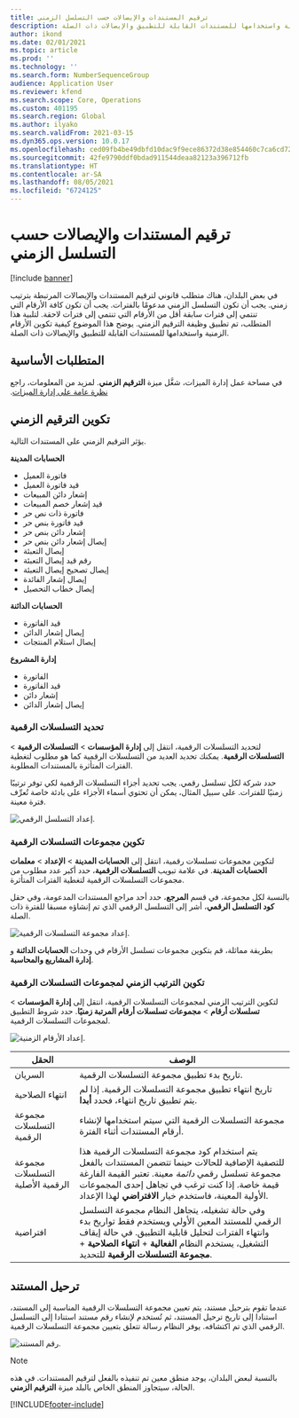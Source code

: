 ```yaml
---
title: ترقيم المستندات والإيصالات حسب التسلسل الزمني
description: يوضح هذا الموضوع كيفية إعداد الأرقام الزمنية واستخدامها للمستندات القابلة للتطبيق والإيصالات ذات الصلة.
author: ikond
ms.date: 02/01/2021
ms.topic: article
ms.prod: ''
ms.technology: ''
ms.search.form: NumberSequenceGroup
audience: Application User
ms.reviewer: kfend
ms.search.scope: Core, Operations
ms.custom: 401195
ms.search.region: Global
ms.author: ilyako
ms.search.validFrom: 2021-03-15
ms.dyn365.ops.version: 10.0.17
ms.openlocfilehash: ced09fb4be49dbfd10dac9f9ece86372d38e854460c7ca6cd72922c64ac7cce4
ms.sourcegitcommit: 42fe9790ddf0bdad911544deaa82123a396712fb
ms.translationtype: HT
ms.contentlocale: ar-SA
ms.lasthandoff: 08/05/2021
ms.locfileid: "6724125"
---
```

# <a name="numbering-documents-and-vouchers-chronologically"></a>ترقيم المستندات والإيصالات حسب التسلسل الزمني

[!include [banner](../includes/banner.md)]


في بعض البلدان، هناك متطلب قانوني لترقيم المستندات والإيصالات المرتبطة بترتيب زمني. يجب أن تكون التسلسل الزمني مدعومًا بالفترات. يجب أن تكون كافة الأرقام التي تنتمي إلى فترات سابقة أقل من الأرقام التي تنتمي إلى فترات لاحقة. لتلبية هذا المتطلب، تم تطبيق وظيفة الترقيم الزمني. يوضح هذا الموضوع كيفية تكوين الأرقام الزمنية واستخدامها للمستندات القابلة للتطبيق والإيصالات ذات الصلة.

## <a name="prerequisites"></a>المتطلبات الأساسية

في مساحة عمل إدارة الميزات، شغَّل ميزة **الترقيم الزمني**. لمزيد من المعلومات، راجع [‏‫نظرة عامة على إدارة الميزات](../../fin-ops-core/fin-ops/get-started/feature-management/feature-management-overview.md).

## <a name="configure-chronological-numbering"></a>تكوين الترقيم الزمني

يؤثر الترقيم الزمني على المستندات التالية.

**الحسابات المدينة**
- فاتورة العميل
- قيد فاتورة العميل
- إشعار دائن المبيعات
- قيد إشعار خصم المبيعات
- فاتورة ذات نص حر
- قيد فاتورة بنص حر
- إشعار دائن بنص حر
- إيصال إشعار دائن بنص حر
- إيصال التعبئة
- رقم قيد إيصال التعبئة
- إيصال تصحيح إيصال التعبئة
- إيصال إشعار الفائدة
- إيصال خطاب التحصيل

**الحسابات الدائنة**
- قيد الفاتورة
- إيصال إشعار الدائن
- إيصال استلام المنتجات

**إدارة المشروع**
- الفاتورة
- قيد الفاتورة
- إشعار دائن
- إيصال إشعار الدائن 

### <a name="define-number-sequences"></a>تحديد التسلسلات الرقمية

لتحديد التسلسلات الرقمية، انتقل إلى **إدارة المؤسسات** > **التسلسلات الرقمية** > **التسلسلات الرقمية**. يمكنك تحديد العديد من التسلسلات الرقمية كما هو مطلوب لتغطية الفترات المتأثرة بالمستندات المطلوبة. 

حدد شركة لكل تسلسل رقمي. يجب تحديد أجزاء التسلسلات الرقمية لكي توفر ترتيبًا زمنيًا للفترات. على سبيل المثال، يمكن أن تحتوي أسماء الأجزاء على بادئة خاصة تُعرِّف فترة معينة.

![إعداد التسلسل الرقمي.](media/chrono-num-sequence.jpg)

### <a name="configure-number-sequence-groups"></a>تكوين مجموعات التسلسلات الرقمية

لتكوين مجموعات تسلسلات رقمية، انتقل إلى **الحسابات المدينة** > **الإعداد** > **معلمات الحسابات المدينة**. في علامة تبويب **التسلسلات الرقمية**، حدد أكبر عدد مطلوب من مجموعات التسلسلات الرقمية لتغطية الفترات المتأثرة. 

بالنسبة لكل مجموعة، في قسم **المرجع**، حدد أحد مراجع المستندات المدعومة، وفي حقل **كود التسلسل الرقمي**، أشر إلى التسلسل الرقمي الذي تم إنشاؤه مسبقا للفترة ذات الصلة.

![إعداد مجموعة التسلسلات الرقمية.](media/chrono-num-sequence-group.jpg)

بطريقة مماثلة، قم بتكوين مجموعات تسلسل الأرقام في وحدات **الحسابات الدائنة** و **إدارة المشاريع والمحاسبة**.

### <a name="configure-number-sequence-groups-chronology"></a>تكوين الترتيب الزمني لمجموعات التسلسلات الرقمية

لتكوين الترتيب الزمني لمجموعات التسلسلات الرقمية، انتقل إلى **إدارة المؤسسات** > **تسلسلات أرقام** > **مجموعات تسلسلات أرقام المرتبة زمنيًا**. حدد شروط التطبيق لمجموعات التسلسلات الرقمية.

![إعداد الأرقام الزمنية.](media/chrono-num-sequence-group-period.jpg)

| الحقل            | الوصف                                                                                                                                                                                                                                                                                                                                                                                   |
|---------------------|------------------------------------------------------------------------------------------------------------------------------------------------------------------------------------------------------------------------------------------------------------------------------------------------------------------------------------------------------------------------------------------------|
| السريان  | تاريخ بدء تطبيق مجموعة التسلسلات الرقمية. |
| انتهاء الصلاحية      | تاريخ انتهاء تطبيق مجموعة التسلسلات الرقمية. إذا لم يتم تطبيق تاريخ انتهاء، فحدد **أبدا**. |
| مجموعة التسلسلات الرقمية | مجموعة التسلسلات الرقمية التي سيتم استخدامها لإنشاء أرقام المستندات أثناء الفترة. |
| مجموعة التسلسلات الرقمية الأصلية | يتم استخدام كود مجموعة التسلسلات الرقمية هذا للتصفية الإضافية للحالات حينما تتضمن المستندات بالفعل مجموعة تسلسل رقمي *دائمة* معينة. تعتبر القيمة الفارغة قيمة خاصة. إذا كنت ترغب في تجاهل إحدى المجموعات الأولية المعينة، فاستخدم خيار **الافتراضي** لهذا الإعداد. |
| افتراضية | وفي حالة تشغيله، يتجاهل النظام مجموعة التسلسل الرقمي للمستند المعين الأولي ويستخدم فقط تواريخ بدء وانتهاء الفترات لتحليل قابلية التطبيق. في حالة إيقاف التشغيل، يستخدم النظام **الفعالية** + **انتهاء الصلاحية** + **مجموعة التسلسلات الرقمية** للتحديد. |

## <a name="document-posting"></a>ترحيل المستند
عندما تقوم بترحيل مستند، يتم تعيين مجموعة التسلسلات الرقمية المناسبة إلى المستند، استنادا إلى تاريخ ترحيل المستند، ثم تُستخدم لإنشاء رقم مستند استنادا إلى التسلسل الرقمي الذي تم اكتشافه. يوفر النظام رسالة تتعلق بتعيين مجموعة التسلسلات الرقمية.

![رقم المستند.](media/chrono-num-sequence-fti.jpg)

> [!NOTE]
> بالنسبة لبعض البلدان، يوجد منطق معين تم تنفيذه بالفعل لترقيم المستندات. في هذه الحالة، سيتجاوز المنطق الخاص بالبلد ميزة **الترقيم الزمني**.


[!INCLUDE[footer-include](../../includes/footer-banner.md)]
